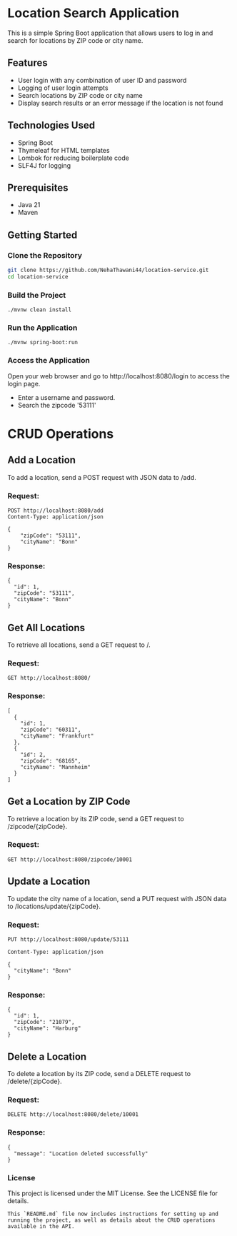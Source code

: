 # Location Search Application

This is a simple Spring Boot application that allows users to log in and search for locations by ZIP code or city name.

## Features

- User login with any combination of user ID and password
- Logging of user login attempts
- Search locations by ZIP code or city name
- Display search results or an error message if the location is not found

## Technologies Used

- Spring Boot
- Thymeleaf for HTML templates
- Lombok for reducing boilerplate code
- SLF4J for logging

## Prerequisites

- Java 21
- Maven

## Getting Started

### Clone the Repository

```sh
git clone https://github.com/NehaThawani44/location-service.git
cd location-service
```

### Build the Project

``./mvnw clean install
``
### Run the Application

``./mvnw spring-boot:run
``

### Access the Application
Open your web browser and go to http://localhost:8080/login to access the login page.
* Enter a username and password.
* Search the zipcode '53111'

# CRUD Operations
## Add a Location
To add a location, send a POST request with JSON data to /add.

### Request:

````
POST http://localhost:8080/add
Content-Type: application/json

{
    "zipCode": "53111",
    "cityName": "Bonn"
}
````
### Response:
````
{
  "id": 1,
  "zipCode": "53111",
  "cityName": "Bonn"
}
````

## Get All Locations
To retrieve all locations, send a GET request to /.

### Request:
````
GET http://localhost:8080/
````
### Response:
````````
[
  {
    "id": 1,
    "zipCode": "60311",
    "cityName": "Frankfurt"
  },
  {
    "id": 2,
    "zipCode": "68165",
    "cityName": "Mannheim"
  }
]
````````
## Get a Location by ZIP Code
To retrieve a location by its ZIP code, send a GET request to /zipcode/{zipCode}.

### Request:
````````
GET http://localhost:8080/zipcode/10001
`````````

## Update a Location
To update the city name of a location, send a PUT request with JSON data to /locations/update/{zipCode}.

### Request:

``````
PUT http://localhost:8080/update/53111

Content-Type: application/json

{
  "cityName": "Bonn"
}

``````
### Response:
``````
{
  "id": 1,
  "zipCode": "21079",
  "cityName": "Harburg"
}
``````

## Delete a Location
To delete a location by its ZIP code, send a DELETE request to /delete/{zipCode}.

### Request:
``````
DELETE http://localhost:8080/delete/10001
``````
### Response:
````
{
  "message": "Location deleted successfully"
}
````
### License
This project is licensed under the MIT License. See the LICENSE file for details.

````
This `README.md` file now includes instructions for setting up and running the project, as well as details about the CRUD operations available in the API.
`````



